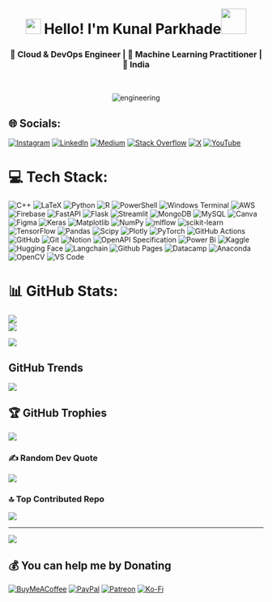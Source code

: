 <h1 align="center"><img src="https://emojis.slackmojis.com/emojis/images/1531849430/4246/blob-sunglasses.gif?1531849430" width="30"/> Hello! I'm Kunal Parkhade<img src="https://media.giphy.com/media/12oufCB0MyZ1Go/giphy.gif" width="50"></h1>
<h3 align="center">🚀 Cloud & DevOps Engineer | 🧠 Machine Learning Practitioner | 📍 India</h3>

<br><p align="center">
  <img src="https://github.com/KunalParkhade/KunalParkhade/assets/113717557/12a58343-b157-48ba-92f6-9236c0138626" alt="engineering">
</p>


## 🌐 Socials:
[![Instagram](https://img.shields.io/badge/Instagram-%23E4405F.svg?logo=Instagram&logoColor=white)](https://instagram.com/kparkhade.tech) [![LinkedIn](https://img.shields.io/badge/LinkedIn-%230077B5.svg?logo=linkedin&logoColor=white)](https://linkedin.com/in/kunal-parkhade) [![Medium](https://img.shields.io/badge/Medium-12100E?logo=medium&logoColor=white)](https://medium.com/@kunalparkhade) [![Stack Overflow](https://img.shields.io/badge/-Stackoverflow-FE7A16?logo=stack-overflow&logoColor=white)](https://stackoverflow.com/users/28669383) [![X](https://img.shields.io/badge/X-black.svg?logo=X&logoColor=white)](https://x.com/KunalParkhade) [![YouTube](https://img.shields.io/badge/YouTube-%23FF0000.svg?logo=YouTube&logoColor=white)](https://youtube.com/@Kparkhade) 

# 💻 Tech Stack:
![C++](https://img.shields.io/badge/c++-%2300599C.svg?style=plastic&logo=c%2B%2B&logoColor=white) ![LaTeX](https://img.shields.io/badge/latex-%23008080.svg?style=plastic&logo=latex&logoColor=white) ![Python](https://img.shields.io/badge/python-3670A0?style=plastic&logo=python&logoColor=ffdd54) ![R](https://img.shields.io/badge/r-%23276DC3.svg?style=plastic&logo=r&logoColor=white) ![PowerShell](https://img.shields.io/badge/PowerShell-%235391FE.svg?style=plastic&logo=powershell&logoColor=white) ![Windows Terminal](https://img.shields.io/badge/Windows%20Terminal-%234D4D4D.svg?style=plastic&logo=windows-terminal&logoColor=white) ![AWS](https://img.shields.io/badge/AWS-%23FF9900.svg?style=plastic&logo=amazon-aws&logoColor=white) ![Firebase](https://img.shields.io/badge/firebase-%23039BE5.svg?style=plastic&logo=firebase) ![FastAPI](https://img.shields.io/badge/FastAPI-005571?style=plastic&logo=fastapi) ![Flask](https://img.shields.io/badge/flask-%23000.svg?style=plastic&logo=flask&logoColor=white) ![Streamlit](https://img.shields.io/badge/Streamlit-%23FE4B4B.svg?style=plastic&logo=streamlit&logoColor=white) ![MongoDB](https://img.shields.io/badge/MongoDB-%234ea94b.svg?style=plastic&logo=mongodb&logoColor=white) ![MySQL](https://img.shields.io/badge/mysql-4479A1.svg?style=plastic&logo=mysql&logoColor=white) ![Canva](https://img.shields.io/badge/Canva-%2300C4CC.svg?style=plastic&logo=Canva&logoColor=white) ![Figma](https://img.shields.io/badge/figma-%23F24E1E.svg?style=plastic&logo=figma&logoColor=white) ![Keras](https://img.shields.io/badge/Keras-%23D00000.svg?style=plastic&logo=Keras&logoColor=white) ![Matplotlib](https://img.shields.io/badge/Matplotlib-%23ffffff.svg?style=plastic&logo=Matplotlib&logoColor=black) ![NumPy](https://img.shields.io/badge/numpy-%23013243.svg?style=plastic&logo=numpy&logoColor=white) ![mlflow](https://img.shields.io/badge/mlflow-%23d9ead3.svg?style=plastic&logo=numpy&logoColor=blue) ![scikit-learn](https://img.shields.io/badge/scikit--learn-%23F7931E.svg?style=plastic&logo=scikit-learn&logoColor=white) ![TensorFlow](https://img.shields.io/badge/TensorFlow-%23FF6F00.svg?style=plastic&logo=TensorFlow&logoColor=white) ![Pandas](https://img.shields.io/badge/pandas-%23150458.svg?style=plastic&logo=pandas&logoColor=white) ![Scipy](https://img.shields.io/badge/SciPy-%230C55A5.svg?style=plastic&logo=scipy&logoColor=%white) ![Plotly](https://img.shields.io/badge/Plotly-%233F4F75.svg?style=plastic&logo=plotly&logoColor=white) ![PyTorch](https://img.shields.io/badge/PyTorch-%23EE4C2C.svg?style=plastic&logo=PyTorch&logoColor=white) ![GitHub Actions](https://img.shields.io/badge/github%20actions-%232671E5.svg?style=plastic&logo=githubactions&logoColor=white) ![GitHub](https://img.shields.io/badge/github-%23121011.svg?style=plastic&logo=github&logoColor=white) ![Git](https://img.shields.io/badge/git-%23F05033.svg?style=plastic&logo=git&logoColor=white) ![Notion](https://img.shields.io/badge/Notion-%23000000.svg?style=plastic&logo=notion&logoColor=white) ![OpenAPI Specification](https://img.shields.io/badge/openapiinitiative-%23000000.svg?style=plastic&logo=openapiinitiative&logoColor=white) ![Power Bi](https://img.shields.io/badge/power_bi-F2C811?style=plastic&logo=powerbi&logoColor=black) ![Kaggle](https://img.shields.io/badge/Kaggle-20BEFF?style=plastic&logo=Kaggle&logoColor=white) ![Hugging Face](https://img.shields.io/badge/-HuggingFace-FDEE21?style=plastic&logo=HuggingFace&logoColor=black) ![Langchain](https://img.shields.io/badge/langchain-1C3C3C?style=plastic&logo=langchain&logoColor=white) ![Github Pages](https://img.shields.io/badge/GitHub%20Pages-222222?style=plastic&logo=github%20Pages&logoColor=white) ![Datacamp](https://img.shields.io/badge/Datacamp-05192D?style=plastic&logo=datacamp&logoColor=65FF8F) ![Anaconda](https://img.shields.io/badge/conda-342B029.svg?&style=plastic&logo=anaconda&logoColor=white) ![OpenCV](https://img.shields.io/badge/OpenCV-27338e?style=plastic&logo=OpenCV&logoColor=white) ![VS Code](https://img.shields.io/badge/VSCode-0078D4?style=plastic&logo=visual%20studio%20code&logoColor=white)

# 📊 GitHub Stats:
![](https://github-readme-stats.vercel.app/api?username=KunalParkhade&theme=vision-friendly-dark&hide_border=false&include_all_commits=true&count_private=false)<br/>
![](https://github-readme-streak-stats.herokuapp.com/?user=KunalParkhade&theme=vision-friendly-dark&hide_border=false)<br/>

![](https://github-readme-stats.vercel.app/api/top-langs/?username=KunalParkhade&theme=vision-friendly-dark&hide_border=false&include_all_commits=true&count_private=false&layout=compact)

## GitHub Trends
![](https://api.githubtrends.io/user/svg/KunalParkhade/repos?time_range=one_year&group=other&theme=dark)

## 🏆 GitHub Trophies
![](https://github-profile-trophy.vercel.app/?username=KunalParkhade&theme=vision-friendly-dark&no-frame=true&no-bg=false&margin-w=4)

### ✍️ Random Dev Quote
![](https://quotes-github-readme.vercel.app/api?type=vetical&theme=tokyonight)

### 🔝 Top Contributed Repo
![](https://github-contributor-stats.vercel.app/api?username=KunalParkhade&limit=5&theme=vision-friendly-dark&combine_all_yearly_contributions=true)

---
[![](https://visitcount.itsvg.in/api?id=KunalParkhade&icon=3&color=2)](https://visitcount.itsvg.in)

  ## 💰 You can help me by Donating
  [![BuyMeACoffee](https://img.shields.io/badge/Buy%20Me%20a%20Coffee-ffdd00?style=for-the-badge&logo=buy-me-a-coffee&logoColor=black)](https://buymeacoffee.com/kunalparkhade) [![PayPal](https://img.shields.io/badge/PayPal-00457C?style=for-the-badge&logo=paypal&logoColor=white)](https://paypal.me/kunalparkhade) [![Patreon](https://img.shields.io/badge/Patreon-F96854?style=for-the-badge&logo=patreon&logoColor=white)](https://patreon.com/CodeHub799) [![Ko-Fi](https://img.shields.io/badge/Ko--fi-F16061?style=for-the-badge&logo=ko-fi&logoColor=white)](https://ko-fi.com/kunalparkhade) 

